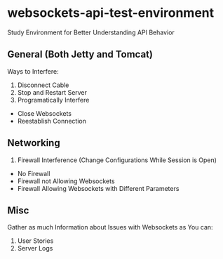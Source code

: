 # websockets-api-test-environment
Study Environment for Better Understanding API Behavior

## General (Both Jetty and Tomcat)
Ways to Interfere:

1. Disconnect Cable
2. Stop and Restart Server
3. Programatically Interfere
  * Close Websockets
  * Reestablish Connection

## Networking

1. Firewall Interference (Change Configurations While Session is Open) 
  * No Firewall
  * Firewall not Allowing Websockets
  * Firewall Allowing Websockets with Different Parameters

## Misc
Gather as much Information about Issues with Websockets as You can:

1. User Stories
2. Server Logs
